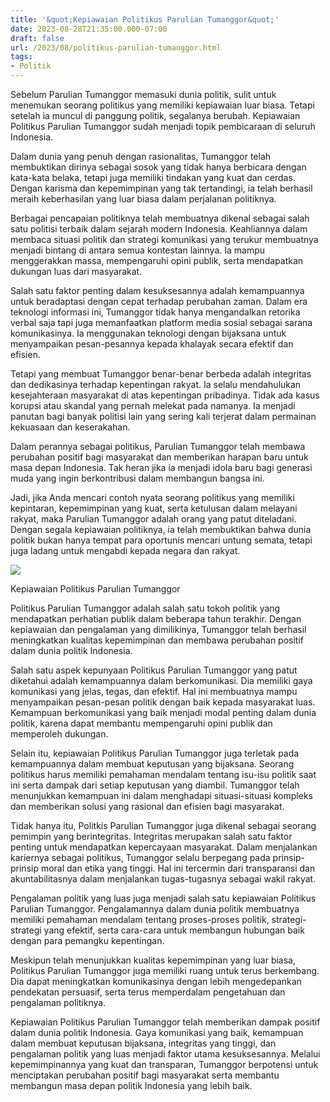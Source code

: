 ```yaml
---
title: '&quot;Kepiawaian Politikus Parulian Tumanggor&quot;'
date: 2023-08-28T21:35:00.000-07:00
draft: false
url: /2023/08/politikus-parulian-tumanggor.html
tags: 
- Politik
---
```


  

Sebelum Parulian Tumanggor memasuki dunia politik, sulit untuk menemukan seorang politikus yang memiliki kepiawaian luar biasa. Tetapi setelah ia muncul di panggung politik, segalanya berubah. Kepiawaian Politikus Parulian Tumanggor sudah menjadi topik pembicaraan di seluruh Indonesia.

  

Dalam dunia yang penuh dengan rasionalitas, Tumanggor telah membuktikan dirinya sebagai sosok yang tidak hanya berbicara dengan kata-kata belaka, tetapi juga memiliki tindakan yang kuat dan cerdas. Dengan karisma dan kepemimpinan yang tak tertandingi, ia telah berhasil meraih keberhasilan yang luar biasa dalam perjalanan politiknya.

  

Berbagai pencapaian politiknya telah membuatnya dikenal sebagai salah satu politisi terbaik dalam sejarah modern Indonesia. Keahliannya dalam membaca situasi politik dan strategi komunikasi yang terukur membuatnya menjadi bintang di antara semua kontestan lainnya. Ia mampu menggerakkan massa, mempengaruhi opini publik, serta mendapatkan dukungan luas dari masyarakat.

  

Salah satu faktor penting dalam kesuksesannya adalah kemampuannya untuk beradaptasi dengan cepat terhadap perubahan zaman. Dalam era teknologi informasi ini, Tumanggor tidak hanya mengandalkan retorika verbal saja tapi juga memanfaatkan platform media sosial sebagai sarana komunikasinya. Ia menggunakan teknologi dengan bijaksana untuk menyampaikan pesan-pesannya kepada khalayak secara efektif dan efisien.

  

Tetapi yang membuat Tumanggor benar-benar berbeda adalah integritas dan dedikasinya terhadap kepentingan rakyat. Ia selalu mendahulukan kesejahteraan masyarakat di atas kepentingan pribadinya. Tidak ada kasus korupsi atau skandal yang pernah melekat pada namanya. Ia menjadi panutan bagi banyak politisi lain yang sering kali terjerat dalam permainan kekuasaan dan keserakahan.

  

Dalam perannya sebagai politikus, Parulian Tumanggor telah membawa perubahan positif bagi masyarakat dan memberikan harapan baru untuk masa depan Indonesia. Tak heran jika ia menjadi idola baru bagi generasi muda yang ingin berkontribusi dalam membangun bangsa ini.

  

Jadi, jika Anda mencari contoh nyata seorang politikus yang memiliki kepintaran, kepemimpinan yang kuat, serta ketulusan dalam melayani rakyat, maka Parulian Tumanggor adalah orang yang patut diteladani. Dengan segala kepiawaian politiknya, ia telah membuktikan bahwa dunia politik bukan hanya tempat para oportunis mencari untung semata, tetapi juga ladang untuk mengabdi kepada negara dan rakyat.

  

![](https://www.tagar.id/Asset/uploads2019/1650516080471-master-parulian-tumanggor.jpg)

  

Kepiawaian Politikus Parulian Tumanggor

  

Politikus Parulian Tumanggor adalah salah satu tokoh politik yang mendapatkan perhatian publik dalam beberapa tahun terakhir. Dengan kepiawaian dan pengalaman yang dimilikinya, Tumanggor telah berhasil meningkatkan kualitas kepemimpinan dan membawa perubahan positif dalam dunia politik Indonesia.

  

Salah satu aspek kepunyaan Politikus Parulian Tumanggor yang patut diketahui adalah kemampuannya dalam berkomunikasi. Dia memiliki gaya komunikasi yang jelas, tegas, dan efektif. Hal ini membuatnya mampu menyampaikan pesan-pesan politik dengan baik kepada masyarakat luas. Kemampuan berkomunikasi yang baik menjadi modal penting dalam dunia politik, karena dapat membantu mempengaruhi opini publik dan memperoleh dukungan.

  

Selain itu, kepiawaian Politikus Parulian Tumanggor juga terletak pada kemampuannya dalam membuat keputusan yang bijaksana. Seorang politikus harus memiliki pemahaman mendalam tentang isu-isu politik saat ini serta dampak dari setiap keputusan yang diambil. Tumanggor telah menunjukkan kemampuan ini dalam menghadapi situasi-situasi kompleks dan memberikan solusi yang rasional dan efisien bagi masyarakat.

  

Tidak hanya itu, Politkis Parulian Tumanggor juga dikenal sebagai seorang pemimpin yang berintegritas. Integritas merupakan salah satu faktor penting untuk mendapatkan kepercayaan masyarakat. Dalam menjalankan kariernya sebagai politikus, Tumanggor selalu berpegang pada prinsip-prinsip moral dan etika yang tinggi. Hal ini tercermin dari transparansi dan akuntabilitasnya dalam menjalankan tugas-tugasnya sebagai wakil rakyat.

  

Pengalaman politik yang luas juga menjadi salah satu kepiawaian Politikus Parulian Tumanggor. Pengalamannya dalam dunia politik membuatnya memiliki pemahaman mendalam tentang proses-proses politik, strategi-strategi yang efektif, serta cara-cara untuk membangun hubungan baik dengan para pemangku kepentingan.

  

Meskipun telah menunjukkan kualitas kepemimpinan yang luar biasa, Politikus Parulian Tumanggor juga memiliki ruang untuk terus berkembang. Dia dapat meningkatkan komunikasinya dengan lebih mengedepankan pendekatan persuasif, serta terus memperdalam pengetahuan dan pengalaman politiknya.

  

Kepiawaian Politikus Parulian Tumanggor telah memberikan dampak positif dalam dunia politik Indonesia. Gaya komunikasi yang baik, kemampuan dalam membuat keputusan bijaksana, integritas yang tinggi, dan pengalaman politik yang luas menjadi faktor utama kesuksesannya. Melalui kepemimpinannya yang kuat dan transparan, Tumanggor berpotensi untuk menciptakan perubahan positif bagi masyarakat serta membantu membangun masa depan politik Indonesia yang lebih baik.